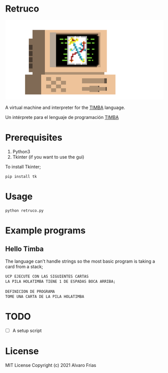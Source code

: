 # Retruco

![Retroco_logo](/src/logo/timba.png)

A virtual machine and interpreter for the [TIMBA](http://dirinfo.unsl.edu.ar/servicios/abm/assets/uploads/materiales/ddafb-timba-2018.pdf) language.


Un intérprete para el lenguaje de programación [TIMBA](http://dirinfo.unsl.edu.ar/servicios/abm/assets/uploads/materiales/ddafb-timba-2018.pdf)

# Prerequisites

1. Python3
2. Tkinter (if you want to use the gui)

To install Tkinter;
```
pip install tk
```

# Usage 

```
python retruco.py
```

# Example programs

## Hello Timba
The language can't handle strings so the most basic program is taking a card from a stack;

```
UCP EJECUTE CON LAS SIGUIENTES CARTAS
LA PILA HOLATIMBA TIENE 1 DE ESPADAS BOCA ARRIBA;

DEFINICION DE PROGRAMA
TOME UNA CARTA DE LA PILA HOLATIMBA

```

# TODO
- [ ] A setup script

# License
MIT License Copyright (c) 2021 Alvaro Frias

